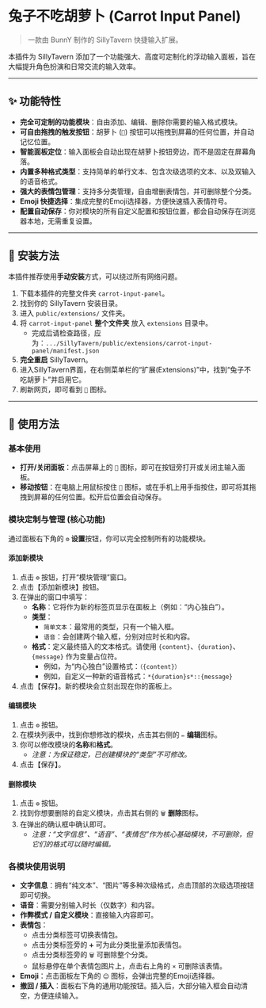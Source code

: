 # 兔子不吃胡萝卜 (Carrot Input Panel)

> 一款由 BunnY 制作的 SillyTavern 快捷输入扩展。

本插件为 SillyTavern 添加了一个功能强大、高度可定制化的浮动输入面板，旨在大幅提升角色扮演和日常交流的输入效率。

---

## ✨ 功能特性

* **完全可定制的功能模块**：自由添加、编辑、删除你需要的输入格式模块。
* **可自由拖拽的触发按钮**：胡萝卜 (`🥕`) 按钮可以拖拽到屏幕的任何位置，并自动记忆位置。
* **智能面板定位**：输入面板会自动出现在胡萝卜按钮旁边，而不是固定在屏幕角落。
* **内置多种格式类型**：支持简单的单行文本、包含次级选项的文本、以及双输入的语音格式。
* **强大的表情包管理**：支持多分类管理，自由增删表情包，并可删除整个分类。
* **Emoji 快捷选择**：集成完整的Emoji选择器，方便快速插入表情符号。
* **配置自动保存**：你对模块的所有自定义配置和按钮位置，都会自动保存在浏览器本地，无需重复设置。

---

## 🚀 安装方法

本插件推荐使用**手动安装**方式，可以绕过所有网络问题。

1.  下载本插件的完整文件夹 `carrot-input-panel`。
2.  找到你的 SillyTavern 安装目录。
3.  进入 `public/extensions/` 文件夹。
4.  将 `carrot-input-panel` **整个文件夹** 放入 `extensions` 目录中。
    * 完成后请检查路径，应为：`.../SillyTavern/public/extensions/carrot-input-panel/manifest.json`
5.  **完全重启** SillyTavern。
6.  进入SillyTavern界面，在右侧菜单栏的“扩展(Extensions)”中，找到“兔子不吃胡萝卜”并启用它。
7.  刷新网页，即可看到 `🥕` 图标。

---

## 📖 使用方法

### 基本使用

* **打开/关闭面板**：点击屏幕上的 `🥕` 图标，即可在按钮旁打开或关闭主输入面板。
* **移动按钮**：在电脑上用鼠标按住 `🥕` 图标，或在手机上用手指按住，即可将其拖拽到屏幕的任何位置。松开后位置会自动保存。

### 模块定制与管理 (核心功能)

通过面板右下角的 `⚙️` **设置**按钮，你可以完全控制所有的功能模块。

#### 添加新模块

1.  点击 `⚙️` 按钮，打开“模块管理”窗口。
2.  点击【添加新模块】按钮。
3.  在弹出的窗口中填写：
    * **名称**：它将作为新的标签页显示在面板上（例如：“内心独白”）。
    * **类型**：
        * `简单文本`：最常用的类型，只有一个输入框。
        * `语音`：会创建两个输入框，分别对应时长和内容。
    * **格式**：定义最终插入的文本格式。请使用 `{content}`、`{duration}`、`{message}` 作为变量占位符。
        * 例如，为“内心独白”设置格式：`（{content}）`
        * 例如，自定义一种新的语音格式：`*{duration}s*::{message}`
4.  点击【保存】。新的模块会立刻出现在你的面板上。

#### 编辑模块

1.  点击 `⚙️` 按钮。
2.  在模块列表中，找到你想修改的模块，点击其右侧的 `✏️` **编辑**图标。
3.  你可以修改模块的**名称**和**格式**。
    * *注意：为保证稳定，已创建模块的“类型”不可修改。*
4.  点击【保存】。

#### 删除模块

1.  点击 `⚙️` 按钮。
2.  找到你想要删除的自定义模块，点击其右侧的 `🗑️` **删除**图标。
3.  在弹出的确认框中确认即可。
    * *注意：“文字信息”、“语音”、“表情包”作为核心基础模块，不可删除，但它们的格式可以随时编辑。*

### 各模块使用说明

* **文字信息**：拥有“纯文本”、“图片”等多种次级格式，点击顶部的次级选项按钮即可切换。
* **语音**：需要分别输入时长（仅数字）和内容。
* **作弊模式 / 自定义模块**：直接输入内容即可。
* **表情包**：
    * 点击分类标签可切换表情包。
    * 点击分类标签旁的 `➕` 可为此分类批量添加表情包。
    * 点击分类标签旁的 `🗑️` 可删除整个分类。
    * 鼠标悬停在单个表情包图片上，点击右上角的 `×` 可删除该表情。
* **Emoji**：点击面板左下角的 `😊` 图标，会弹出完整的Emoji选择器。
* **撤回 / 插入**：面板右下角的通用功能按钮。插入后，大部分输入框会自动清空，方便连续输入。